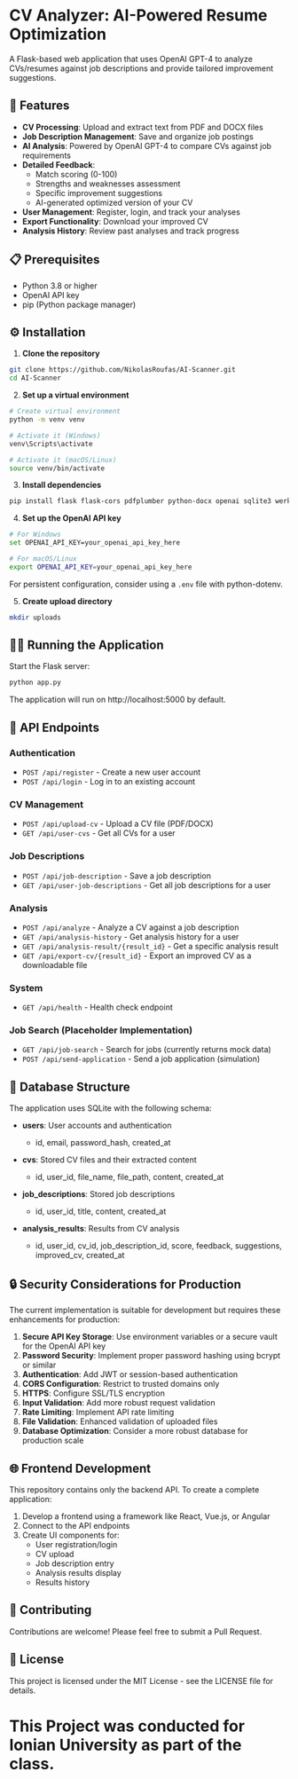 # CV Analyzer: AI-Powered Resume Optimization

A Flask-based web application that uses OpenAI GPT-4 to analyze CVs/resumes against job descriptions and provide tailored improvement suggestions.

## 🚀 Features

- **CV Processing**: Upload and extract text from PDF and DOCX files
- **Job Description Management**: Save and organize job postings
- **AI Analysis**: Powered by OpenAI GPT-4 to compare CVs against job requirements
- **Detailed Feedback**: 
  - Match scoring (0-100)
  - Strengths and weaknesses assessment
  - Specific improvement suggestions
  - AI-generated optimized version of your CV
- **User Management**: Register, login, and track your analyses
- **Export Functionality**: Download your improved CV
- **Analysis History**: Review past analyses and track progress

## 📋 Prerequisites

- Python 3.8 or higher
- OpenAI API key
- pip (Python package manager)

## ⚙️ Installation

1. **Clone the repository**

```bash
git clone https://github.com/NikolasRoufas/AI-Scanner.git
cd AI-Scanner
```

2. **Set up a virtual environment**

```bash
# Create virtual environment
python -m venv venv

# Activate it (Windows)
venv\Scripts\activate

# Activate it (macOS/Linux)
source venv/bin/activate
```

3. **Install dependencies**

```bash
pip install flask flask-cors pdfplumber python-docx openai sqlite3 werkzeug
```

4. **Set up the OpenAI API key**

```bash
# For Windows
set OPENAI_API_KEY=your_openai_api_key_here

# For macOS/Linux
export OPENAI_API_KEY=your_openai_api_key_here
```

For persistent configuration, consider using a `.env` file with python-dotenv.

5. **Create upload directory**

```bash
mkdir uploads
```

## 🏃‍♂️ Running the Application

Start the Flask server:

```bash
python app.py
```

The application will run on http://localhost:5000 by default.

## 🔧 API Endpoints

### Authentication
- `POST /api/register` - Create a new user account
- `POST /api/login` - Log in to an existing account

### CV Management
- `POST /api/upload-cv` - Upload a CV file (PDF/DOCX)
- `GET /api/user-cvs` - Get all CVs for a user

### Job Descriptions
- `POST /api/job-description` - Save a job description
- `GET /api/user-job-descriptions` - Get all job descriptions for a user

### Analysis
- `POST /api/analyze` - Analyze a CV against a job description
- `GET /api/analysis-history` - Get analysis history for a user
- `GET /api/analysis-result/{result_id}` - Get a specific analysis result
- `GET /api/export-cv/{result_id}` - Export an improved CV as a downloadable file

### System
- `GET /api/health` - Health check endpoint

### Job Search (Placeholder Implementation)
- `GET /api/job-search` - Search for jobs (currently returns mock data)
- `POST /api/send-application` - Send a job application (simulation)

## 📐 Database Structure

The application uses SQLite with the following schema:

- **users**: User accounts and authentication
  - id, email, password_hash, created_at

- **cvs**: Stored CV files and their extracted content
  - id, user_id, file_name, file_path, content, created_at

- **job_descriptions**: Stored job descriptions
  - id, user_id, title, content, created_at

- **analysis_results**: Results from CV analysis
  - id, user_id, cv_id, job_description_id, score, feedback, suggestions, improved_cv, created_at

## 🔒 Security Considerations for Production

The current implementation is suitable for development but requires these enhancements for production:

1. **Secure API Key Storage**: Use environment variables or a secure vault for the OpenAI API key
2. **Password Security**: Implement proper password hashing using bcrypt or similar
3. **Authentication**: Add JWT or session-based authentication
4. **CORS Configuration**: Restrict to trusted domains only
5. **HTTPS**: Configure SSL/TLS encryption
6. **Input Validation**: Add more robust request validation
7. **Rate Limiting**: Implement API rate limiting
8. **File Validation**: Enhanced validation of uploaded files
9. **Database Optimization**: Consider a more robust database for production scale

## 🌐 Frontend Development

This repository contains only the backend API. To create a complete application:

1. Develop a frontend using a framework like React, Vue.js, or Angular
2. Connect to the API endpoints
3. Create UI components for:
   - User registration/login
   - CV upload
   - Job description entry
   - Analysis results display
   - Results history

## 🤝 Contributing

Contributions are welcome! Please feel free to submit a Pull Request.

## 📄 License

This project is licensed under the MIT License - see the LICENSE file for details.

# This Project was conducted for Ionian University as part of the class.
